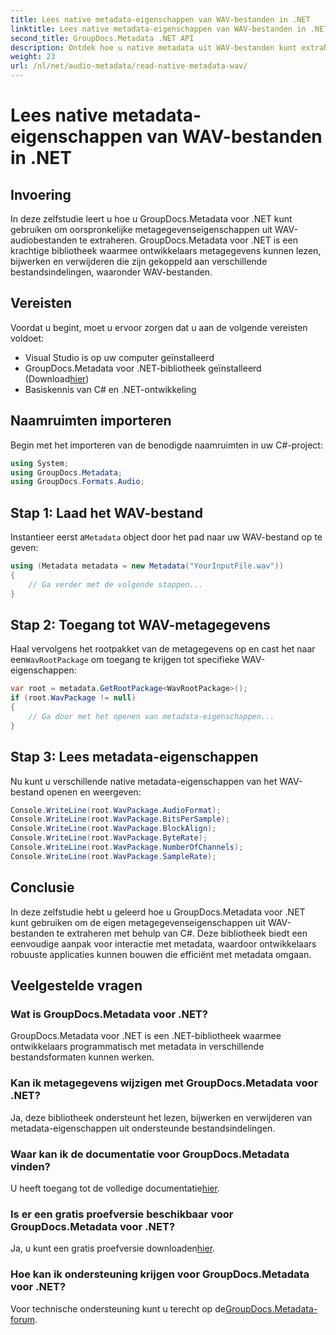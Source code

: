 ```yaml
---
title: Lees native metadata-eigenschappen van WAV-bestanden in .NET
linktitle: Lees native metadata-eigenschappen van WAV-bestanden in .NET
second_title: GroupDocs.Metadata .NET API
description: Ontdek hoe u native metadata uit WAV-bestanden kunt extraheren met GroupDocs.Metadata voor .NET. Eenvoudige C#-tutorial voor het lezen van WAV-bestandseigenschappen.
weight: 23
url: /nl/net/audio-metadata/read-native-metadata-wav/
---
```


# Lees native metadata-eigenschappen van WAV-bestanden in .NET

## Invoering
In deze zelfstudie leert u hoe u GroupDocs.Metadata voor .NET kunt gebruiken om oorspronkelijke metagegevenseigenschappen uit WAV-audiobestanden te extraheren. GroupDocs.Metadata voor .NET is een krachtige bibliotheek waarmee ontwikkelaars metagegevens kunnen lezen, bijwerken en verwijderen die zijn gekoppeld aan verschillende bestandsindelingen, waaronder WAV-bestanden.
## Vereisten
Voordat u begint, moet u ervoor zorgen dat u aan de volgende vereisten voldoet:
- Visual Studio is op uw computer geïnstalleerd
-  GroupDocs.Metadata voor .NET-bibliotheek geïnstalleerd (Download[hier](https://releases.groupdocs.com/metadata/net/))
- Basiskennis van C# en .NET-ontwikkeling

## Naamruimten importeren
Begin met het importeren van de benodigde naamruimten in uw C#-project:
```csharp
using System;
using GroupDocs.Metadata;
using GroupDocs.Formats.Audio;
```
## Stap 1: Laad het WAV-bestand
 Instantieer eerst a`Metadata` object door het pad naar uw WAV-bestand op te geven:
```csharp
using (Metadata metadata = new Metadata("YourInputFile.wav"))
{
    // Ga verder met de volgende stappen...
}
```
## Stap 2: Toegang tot WAV-metagegevens
 Haal vervolgens het rootpakket van de metagegevens op en cast het naar een`WavRootPackage` om toegang te krijgen tot specifieke WAV-eigenschappen:
```csharp
var root = metadata.GetRootPackage<WavRootPackage>();
if (root.WavPackage != null)
{
    // Ga door met het openen van metadata-eigenschappen...
}
```
## Stap 3: Lees metadata-eigenschappen
Nu kunt u verschillende native metadata-eigenschappen van het WAV-bestand openen en weergeven:
```csharp
Console.WriteLine(root.WavPackage.AudioFormat);
Console.WriteLine(root.WavPackage.BitsPerSample);
Console.WriteLine(root.WavPackage.BlockAlign);
Console.WriteLine(root.WavPackage.ByteRate);
Console.WriteLine(root.WavPackage.NumberOfChannels);
Console.WriteLine(root.WavPackage.SampleRate);
```

## Conclusie
In deze zelfstudie hebt u geleerd hoe u GroupDocs.Metadata voor .NET kunt gebruiken om de eigen metagegevenseigenschappen uit WAV-bestanden te extraheren met behulp van C#. Deze bibliotheek biedt een eenvoudige aanpak voor interactie met metadata, waardoor ontwikkelaars robuuste applicaties kunnen bouwen die efficiënt met metadata omgaan.

## Veelgestelde vragen
### Wat is GroupDocs.Metadata voor .NET?
GroupDocs.Metadata voor .NET is een .NET-bibliotheek waarmee ontwikkelaars programmatisch met metadata in verschillende bestandsformaten kunnen werken.
### Kan ik metagegevens wijzigen met GroupDocs.Metadata voor .NET?
Ja, deze bibliotheek ondersteunt het lezen, bijwerken en verwijderen van metadata-eigenschappen uit ondersteunde bestandsindelingen.
### Waar kan ik de documentatie voor GroupDocs.Metadata vinden?
 U heeft toegang tot de volledige documentatie[hier](https://tutorials.groupdocs.com/metadata/net/).
### Is er een gratis proefversie beschikbaar voor GroupDocs.Metadata voor .NET?
 Ja, u kunt een gratis proefversie downloaden[hier](https://releases.groupdocs.com/).
### Hoe kan ik ondersteuning krijgen voor GroupDocs.Metadata voor .NET?
 Voor technische ondersteuning kunt u terecht op de[GroupDocs.Metadata-forum](https://forum.groupdocs.com/c/metadata/14).